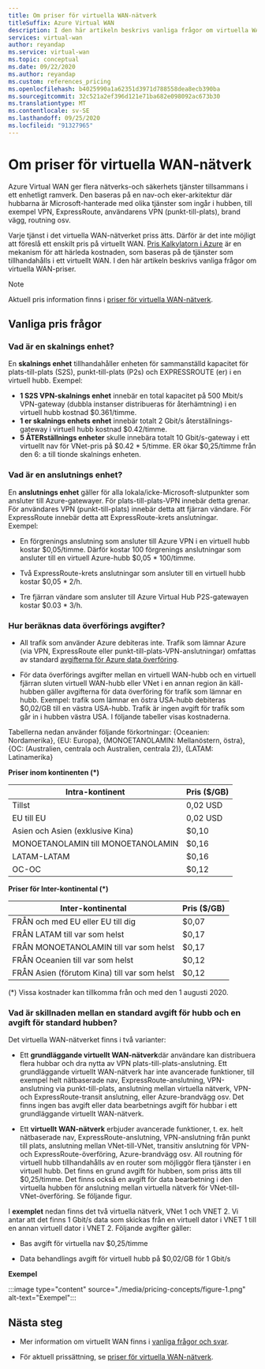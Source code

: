 ```yaml
---
title: Om priser för virtuella WAN-nätverk
titleSuffix: Azure Virtual WAN
description: I den här artikeln beskrivs vanliga frågor om virtuella WAN-priser
services: virtual-wan
author: reyandap
ms.service: virtual-wan
ms.topic: conceptual
ms.date: 09/22/2020
ms.author: reyandap
ms.custom: references_pricing
ms.openlocfilehash: b4025990a1a62351d3971d788558dea8ecb390ba
ms.sourcegitcommit: 32c521a2ef396d121e71ba682e098092ac673b30
ms.translationtype: MT
ms.contentlocale: sv-SE
ms.lasthandoff: 09/25/2020
ms.locfileid: "91327965"
---
```

# <a name="about-virtual-wan-pricing"></a>Om priser för virtuella WAN-nätverk

Azure Virtual WAN ger flera nätverks-och säkerhets tjänster tillsammans i ett enhetligt ramverk. Den baseras på en nav-och eker-arkitektur där hubbarna är Microsoft-hanterade med olika tjänster som ingår i hubben, till exempel VPN, ExpressRoute, användarens VPN (punkt-till-plats), brand vägg, routning osv.

Varje tjänst i det virtuella WAN-nätverket priss ätts. Därför är det inte möjligt att föreslå ett enskilt pris på virtuellt WAN. [Pris Kalkylatorn i Azure](https://azure.microsoft.com/pricing/calculator/) är en mekanism för att härleda kostnaden, som baseras på de tjänster som tillhandahålls i ett virtuellt WAN. I den här artikeln beskrivs vanliga frågor om virtuella WAN-priser.

>[!NOTE]
>Aktuell pris information finns i [priser för virtuella WAN-nätverk](https://azure.microsoft.com/pricing/details/virtual-wan/).
>

## <a name="common-pricing-questions"></a><a name="questions"></a>Vanliga pris frågor

### <a name="what-is-a-scale-unit"></a><a name="scale-unit"></a>Vad är en skalnings enhet?

En **skalnings enhet** tillhandahåller enheten för sammanställd kapacitet för plats-till-plats (S2S), punkt-till-plats (P2s) och EXPRESSROUTE (er) i en virtuell hubb. Exempel:

* **1 S2S VPN-skalnings enhet** innebär en total kapacitet på 500 Mbit/s VPN-gateway (dubbla instanser distribueras för återhämtning) i en virtuell hubb kostnad $0.361/timme.
* **1 er skalnings enhets enhet** innebär totalt 2 Gbit/s återställnings-gateway i virtuell hubb kostnad $0.42/timme.
* **5 ÅTERställnings enheter** skulle innebära totalt 10 Gbit/s-gateway i ett virtuellt nav för VNet-pris på $0.42 * 5/timme. ER ökar $0,25/timme från den 6: a till tionde skalnings enheten.

### <a name="what-is-a-connection-unit"></a><a name="connection-unit"></a>Vad är en anslutnings enhet?

En **anslutnings enhet** gäller för alla lokala/icke-Microsoft-slutpunkter som ansluter till Azure-gatewayer. För plats-till-plats-VPN innebär detta grenar. För användares VPN (punkt-till-plats) innebär detta att fjärran vändare. För ExpressRoute innebär detta att ExpressRoute-krets anslutningar.<br>Exempel:

* En förgrenings anslutning som ansluter till Azure VPN i en virtuell hubb kostar $0,05/timme. Därför kostar 100 förgrenings anslutningar som ansluter till en virtuell Azure-hubb $0,05 * 100/timme.

* Två ExpressRoute-krets anslutningar som ansluter till en virtuell hubb kostar $0,05 * 2/h.

* Tre fjärran vändare som ansluter till Azure Virtual Hub P2S-gatewayen kostar $0.03 * 3/h.

### <a name="how-are-data-transfer-charges-calculated"></a><a name="data-transfer"></a>Hur beräknas data överförings avgifter?

* All trafik som använder Azure debiteras inte. Trafik som lämnar Azure (via VPN, ExpressRoute eller punkt-till-plats-VPN-anslutningar) omfattas av standard [avgifterna för Azure data överföring](https://azure.microsoft.com/pricing/details/bandwidth/).

* För data överförings avgifter mellan en virtuell WAN-hubb och en virtuell fjärran sluten virtuell WAN-hubb eller VNet i en annan region än käll-hubben gäller avgifterna för data överföring för trafik som lämnar en hubb. Exempel: trafik som lämnar en östra USA-hubb debiteras $0,02/GB till en västra USA-hubb. Trafik är ingen avgift för trafik som går in i hubben västra USA. I följande tabeller visas kostnaderna.

Tabellerna nedan använder följande förkortningar: {Oceanien: Nordamerika}, {EU: Europa}, {MONOETANOLAMIN: Mellanöstern, östra}, {OC: (Australien, centrala och Australien, centrala 2)}, {LATAM: Latinamerika} 

**Priser inom kontinenten (*)**

| Intra-kontinent| Pris ($/GB)|
|---|---|
| Tillst|0,02 USD |
| EU till EU |0,02 USD |
| Asien och Asien (exklusive Kina)|$0,10 |
| MONOETANOLAMIN till MONOETANOLAMIN|$0,16 |
| LATAM-LATAM |$0,16 |
| OC-OC|$0,12 |

**Priser för Inter-kontinental (*)**

| Inter-kontinental| Pris ($/GB)|
|---|---|
| FRÅN och med EU eller EU till dig |$0,07 |
| FRÅN LATAM till var som helst |$0,17 |
| FRÅN MONOETANOLAMIN till var som helst |$0,17 |
| FRÅN Oceanien till var som helst |$0,12 |
| FRÅN Asien (förutom Kina) till var som helst |$0,12 |

(*) Vissa kostnader kan tillkomma från och med den 1 augusti 2020.

### <a name="what-is-the-difference-between-a-standard-hub-fee-and-a-standard-hub-processing-fee"></a><a name="fee"></a>Vad är skillnaden mellan en standard avgift för hubb och en avgift för standard hubben?

Det virtuella WAN-nätverket finns i två varianter:

* Ett **grundläggande virtuellt WAN-nätverk**där användare kan distribuera flera hubbar och dra nytta av VPN plats-till-plats-anslutning. Ett grundläggande virtuellt WAN-nätverk har inte avancerade funktioner, till exempel helt nätbaserade nav, ExpressRoute-anslutning, VPN-anslutning via punkt-till-plats, anslutning mellan virtuella nätverk, VPN-och ExpressRoute-transit anslutning, eller Azure-brandvägg osv. Det finns ingen bas avgift eller data bearbetnings avgift för hubbar i ett grundläggande virtuellt WAN-nätverk.

* Ett **virtuellt WAN-nätverk** erbjuder avancerade funktioner, t. ex. helt nätbaserade nav, ExpressRoute-anslutning, VPN-anslutning från punkt till plats, anslutning mellan VNet-till-VNet, transitiv anslutning för VPN-och ExpressRoute-överföring, Azure-brandvägg osv. All routning för virtuell hubb tillhandahålls av en router som möjliggör flera tjänster i en virtuell hubb. Det finns en grund avgift för hubben, som priss ätts till $0,25/timme. Det finns också en avgift för data bearbetning i den virtuella hubben för anslutning mellan virtuella nätverk för VNet-till-VNet-överföring. Se följande figur.

 I **exemplet** nedan finns det två virtuella nätverk, VNet 1 och VNET 2. Vi antar att det finns 1 Gbit/s data som skickas från en virtuell dator i VNET 1 till en annan virtuell dator i VNET 2. Följande avgifter gäller:

* Bas avgift för virtuella nav $0,25/timme

* Data behandlings avgift för virtuell hubb på $0,02/GB för 1 Gbit/s

**Exempel**

   :::image type="content" source="./media/pricing-concepts/figure-1.png" alt-text="Exempel":::

## <a name="next-steps"></a>Nästa steg

* Mer information om virtuellt WAN finns i [vanliga frågor och svar](virtual-wan-faq.md).

* För aktuell prissättning, se [priser för virtuella WAN-nätverk](https://azure.microsoft.com/pricing/details/virtual-wan/).
